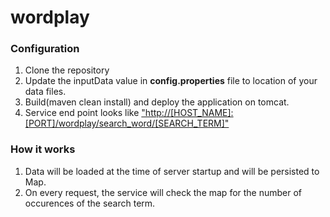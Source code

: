 # wordplay

### Configuration

1. Clone the repository
2. Update the inputData value in <b>config.properties</b> file to location of your data files.
3. Build(maven clean install) and deploy the application on tomcat.
4. Service end point looks like <u>"http://[HOST_NAME]:[PORT]/wordplay/search_word/[SEARCH_TERM]"</u>

### How it works

1. Data will be loaded at the time of server startup and will be persisted to Map.
2. On every request, the service will check the map for the number of occurences of the search term.
